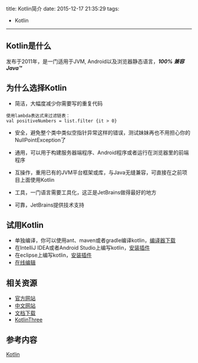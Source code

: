title: Kotlin简介
date: 2015-12-17 21:35:29
tags: 
- Kotlin
---

## Kotlin是什么

发布于2011年，是一门适用于JVM, Android以及浏览器静态语言，***100% 兼容Java™***

## 为什么选择Kotlin

* 简洁，大幅度减少你需要写的重复代码

```
使用lambda表达式来过滤链表：
val positiveNumbers = list.filter {it > 0}
```

* 安全，避免整个类中类似空指针异常这样的错误，测试妹妹再也不用担心你的NullPointException了

* 通用，可以用于构建服务器端程序、Android程序或者运行在浏览器里的前端程序

* 互操作，重用已有的JVM平台框架或库，与Java无缝兼容，可直接在之前项目上面使用Kotlin

* 工具，一门语言需要工具化，这正是JetBrains做得最好的地方

* 可靠，JetBrains提供技术支持

<!--more-->

## 试用Kotlin

* 单独编译，你可以使用ant、maven或者gradle编译kotlin，[编译器下载](https://kotlinlang.org/docs/tutorials/command-line.html)
* 在IntelliJ IDEA或者Android Studio上编写kotlin，[安装插件](https://kotlinlang.org/docs/tutorials/getting-started.html)
* 在eclipse上编写kotlin，[安装插件](https://kotlinlang.org/docs/tutorials/getting-started-eclipse.html)
* [在线编辑](http://try.kotlinlang.org/)

## 相关资源
* [官方网站](https://kotlinlang.org/)
* [中文网站](http://kotlinlang.cn/)
* [文档下载](https://kotlinlang.org/docs/kotlin-docs.pdf)
* [KotlinThree](https://kotlinthree.github.io/)


## 参考内容

[Kotlin](http://kotlinlang.cn/)
